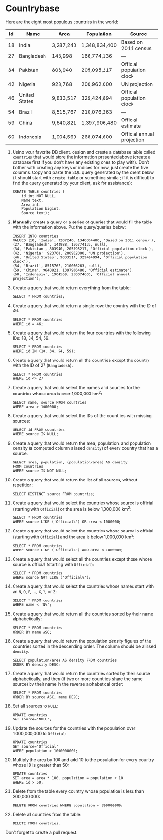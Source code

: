 # Countrybase

Here are the eight most populous countries in the world: 

| Id | Name           | Area      | Population    | Source                     |
|----|----------------|-----------|---------------|----------------------------|
| 18 |  India         | 3,287,240 | 1,348,834,400 | Based on 2011 census       |
| 27 |  Bangladesh    | 143,998   | 166,774,136   | —                          |
| 34 |  Pakistan      | 803,940   | 205,095,217   | Official population clock  |
| 42 |  Nigeria       | 923,768   | 200,962,000   | UN projection              |
| 46 |  United States | 9,833,517 | 329,424,894   | Official population clock  |
| 54 |  Brazil        | 8,515,767 | 210,076,263   | —                          |
| 59 |  China         | 9,640,821 | 1,397,906,480 | Official estimate          |
| 60 |  Indonesia     | 1,904,569 | 268,074,600   | Official annual projection |

1. Using your favorite DB client, design and create a database table called `countries` that would store the information presented above (create a database first if you don’t have any existing ones to play with). Don’t bother with creating any keys or indices for now, just create the five columns. Copy and paste the SQL query generated by the client below (it should start with `create table` or something similar; if it is difficult to find the query generated by your client, ask for assistance):

    ```postgresql
    CREATE TABLE countries (
        id int NOT NULL,
        Name text,
        Area int,
        Population bigint,
        Source text);
    ```

2. **Manually** create a query or a series of queries that would fill the table with the information above. Put the query/queries below:

    ```postgresql
    INSERT INTO countries
    VALUES (18, 'India', 3287240, 1348834400, 'Based on 2011 census'),
    (27, 'Bangladesh', 143988, 166774136, null),
    (34, 'Pakistan', 803940, 205095217, 'Official population clock'),
    (42, 'Nigeria', 923768, 200962000, 'UN projection'),
    (46, 'United States', 9833517, 329424894, 'Official population clock'),
    (54, 'Brazil', 8515767, 210076263, null),
    (59, 'China', 9640821, 1397906480, 'Official estimate'),
    (60, 'Indonesia', 1904569, 268074600, 'Official annual projection');
    ```

3. Create a query that would return everything from the table:

    ```postgresql
    SELECT * FROM countries;
    ```

4. Create a query that would return a single row: the country with the ID of 46.

    ```postgresql
    SELECT * FROM countries
    WHERE id = 46;
    ```

5. Create a query that would return the four countries with the following IDs: 18, 34, 54, 59.

    ```postgresql
    SELECT * FROM countries
    WHERE id IN (18, 34, 54, 59);
    ```

6. Create a query that would return all the countries except the country with the ID of 27 (`Bangladesh`).

    ```postgresql
    SELECT * FROM countries
    WHERE id <> 27;
    ```

7. Create a query that would select the names and sources for the countries whose area is over 1,000,000 km<sup>2</sup>:

    ```postgresql
    SELECT name, source FROM countries
    WHERE area > 1000000;
    ```
    
8. Create a query that would select the IDs of the countries with missing sources:

    ```postgresql
    SELECT id FROM countries
    WHERE source IS NULL;
    ```
    
9. Create a query that would return the area, population, and population density (a computed column aliased `density`) of every country that has a source.

    ```postgresql
    SELECT area, population, (population/area) AS density
    FROM countries
    WHERE source IS NOT NULL;
    ```
    
10. Create a query that would return the list of all sources, without repetition:

    ```postgresql
    SELECT DISTINCT source FROM countries;
    ```

11. Create a query that would select the countries whose source is official (starting with `Official`) or the area is below 1,000,000 km<sup>2</sup>:

    ```postgresql
    SELECT * FROM countries
    WHERE source LIKE ('Official%') OR area < 1000000;
    ```

12. Create a query that would select the countries whose source is official (starting with `Official`) and the area is below 1,000,000 km<sup>2</sup>:

    ```postgresql
    SELECT * FROM countries
    WHERE source LIKE ('Official%') AND area < 1000000;
    ```
    
13. Create a query that would select all the countries except those whose source is official (starting with `Official`):

    ```postgresql
    SELECT * FROM countries
    WHERE source NOT LIKE ('Official%');
    ```
    
14. Create a query that would select the countries whose names start with an `N`, `O`, `P`, ..., `X`, `Y`, or `Z`:

    ```postgresql
    SELECT * FROM countries
    WHERE name < 'N%';
    ```
    
15. Create a query that would return all the countries sorted by their name alphabetically:

    ```postgresql
    SELECT * FROM countries
    ORDER BY name ASC;
    ```

16. Create a query that would return the population _density_ figures of the countries sorted in the descending order. The column should be aliased `density`.

    ```postgresql
    SELECT population/area AS density FROM countries
    ORDER BY density DESC;
    ```

17. Create a query that would return the countries sorted by their source alphabetically, and then (if two or more countries share the same source) by their name in the reverse alphabetical order:

    ```postgresql
    SELECT * FROM countries
    ORDER BY source ASC, name DESC;
    ```
    
18. Set all sources to `NULL`:

    ```postgresql
    UPDATE countries
    SET source='NULL';
    ```
    
19. Update the sources for the countries with the population over 1,000,000,000 to `Official`:

    ```postgresql
    UPDATE countries
    SET source='Official'
    WHERE population > 1000000000;
    ```
    
20. Multiply the area by 100 and add 10 to the population for every country whose ID is greater than 50:

    ```postgresql
    UPDATE countries
    SET area = area * 100, population = population + 10
    WHERE id > 50;
    ```

21. Delete from the table every country whose population is less than 300,000,000:

    ```postgresql
    DELETE FROM countries WHERE population < 300000000;
    ```

22. Delete all countries from the table:

    ```postgresql
    DELETE FROM countries;
    ```
    
Don’t forget to create a pull request.
